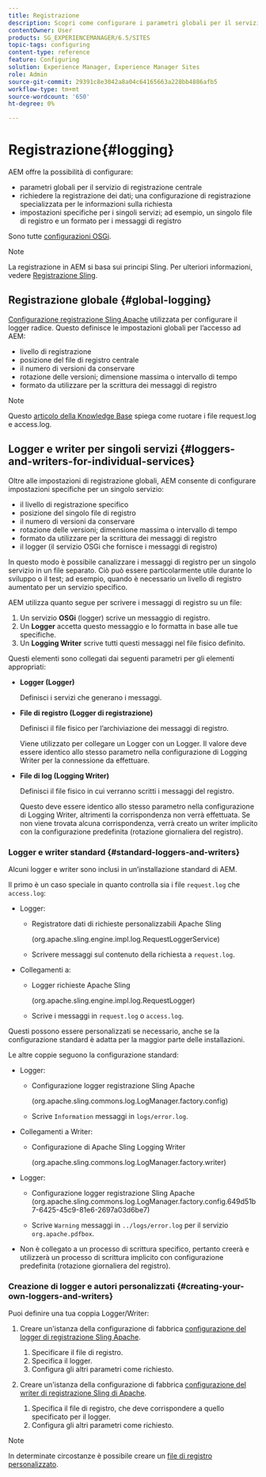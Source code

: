 ```yaml
---
title: Registrazione
description: Scopri come configurare i parametri globali per il servizio di registrazione centrale, le impostazioni specifiche per i singoli servizi o come richiedere la registrazione dei dati.
contentOwner: User
products: SG_EXPERIENCEMANAGER/6.5/SITES
topic-tags: configuring
content-type: reference
feature: Configuring
solution: Experience Manager, Experience Manager Sites
role: Admin
source-git-commit: 29391c8e3042a8a04c64165663a228bb4886afb5
workflow-type: tm+mt
source-wordcount: '650'
ht-degree: 0%

---
```


# Registrazione{#logging}

AEM offre la possibilità di configurare:

* parametri globali per il servizio di registrazione centrale
* richiedere la registrazione dei dati; una configurazione di registrazione specializzata per le informazioni sulla richiesta
* impostazioni specifiche per i singoli servizi; ad esempio, un singolo file di registro e un formato per i messaggi di registro

Sono tutte [configurazioni OSGi](/help/sites-deploying/configuring-osgi.md).

>[!NOTE]
>
>La registrazione in AEM si basa sui principi Sling. Per ulteriori informazioni, vedere [Registrazione Sling](https://sling.apache.org/site/logging.html).

## Registrazione globale {#global-logging}

[Configurazione registrazione Sling Apache](/help/sites-deploying/osgi-configuration-settings.md) utilizzata per configurare il logger radice. Questo definisce le impostazioni globali per l’accesso ad AEM:

* livello di registrazione
* posizione del file di registro centrale
* il numero di versioni da conservare
* rotazione delle versioni; dimensione massima o intervallo di tempo
* formato da utilizzare per la scrittura dei messaggi di registro

>[!NOTE]
>
>Questo [articolo della Knowledge Base](https://helpx.adobe.com/experience-manager/kb/HowToRotateRequestAndAccessLog.html) spiega come ruotare i file request.log e access.log.

## Logger e writer per singoli servizi {#loggers-and-writers-for-individual-services}

Oltre alle impostazioni di registrazione globali, AEM consente di configurare impostazioni specifiche per un singolo servizio:

* il livello di registrazione specifico
* posizione del singolo file di registro
* il numero di versioni da conservare
* rotazione delle versioni; dimensione massima o intervallo di tempo
* formato da utilizzare per la scrittura dei messaggi di registro
* il logger (il servizio OSGi che fornisce i messaggi di registro)

In questo modo è possibile canalizzare i messaggi di registro per un singolo servizio in un file separato. Ciò può essere particolarmente utile durante lo sviluppo o il test; ad esempio, quando è necessario un livello di registro aumentato per un servizio specifico.

AEM utilizza quanto segue per scrivere i messaggi di registro su un file:

1. Un servizio **OSGi** (logger) scrive un messaggio di registro.
1. Un **Logger** accetta questo messaggio e lo formatta in base alle tue specifiche.
1. Un **Logging Writer** scrive tutti questi messaggi nel file fisico definito.

Questi elementi sono collegati dai seguenti parametri per gli elementi appropriati:

* **Logger (Logger)**

  Definisci i servizi che generano i messaggi.

* **File di registro (Logger di registrazione)**

  Definisci il file fisico per l’archiviazione dei messaggi di registro.

  Viene utilizzato per collegare un Logger con un Logger. Il valore deve essere identico allo stesso parametro nella configurazione di Logging Writer per la connessione da effettuare.

* **File di log (Logging Writer)**

  Definisci il file fisico in cui verranno scritti i messaggi del registro.

  Questo deve essere identico allo stesso parametro nella configurazione di Logging Writer, altrimenti la corrispondenza non verrà effettuata. Se non viene trovata alcuna corrispondenza, verrà creato un writer implicito con la configurazione predefinita (rotazione giornaliera del registro).

### Logger e writer standard {#standard-loggers-and-writers}

Alcuni logger e writer sono inclusi in un’installazione standard di AEM.

Il primo è un caso speciale in quanto controlla sia i file `request.log` che `access.log`:

* Logger:

   * Registratore dati di richieste personalizzabili Apache Sling

     (org.apache.sling.engine.impl.log.RequestLoggerService)

   * Scrivere messaggi sul contenuto della richiesta a `request.log`.

* Collegamenti a:

   * Logger richieste Apache Sling

     (org.apache.sling.engine.impl.log.RequestLogger)

   * Scrive i messaggi in `request.log` o `access.log`.

Questi possono essere personalizzati se necessario, anche se la configurazione standard è adatta per la maggior parte delle installazioni.

Le altre coppie seguono la configurazione standard:

* Logger:

   * Configurazione logger registrazione Sling Apache

     (org.apache.sling.commons.log.LogManager.factory.config)

   * Scrive `Information` messaggi in `logs/error.log`.

* Collegamenti a Writer:

   * Configurazione di Apache Sling Logging Writer

     (org.apache.sling.commons.log.LogManager.factory.writer)

* Logger:

   * Configurazione logger registrazione Sling Apache
(org.apache.sling.commons.log.LogManager.factory.config.649d51b7-6425-45c9-81e6-2697a03d6be7)

   * Scrive `Warning` messaggi in `../logs/error.log` per il servizio `org.apache.pdfbox`.

* Non è collegato a un processo di scrittura specifico, pertanto creerà e utilizzerà un processo di scrittura implicito con configurazione predefinita (rotazione giornaliera del registro).

### Creazione di logger e autori personalizzati {#creating-your-own-loggers-and-writers}

Puoi definire una tua coppia Logger/Writer:

1. Creare un&#39;istanza della configurazione di fabbrica [configurazione del logger di registrazione Sling Apache](/help/sites-deploying/osgi-configuration-settings.md).

   1. Specificare il file di registro.
   1. Specifica il logger.
   1. Configura gli altri parametri come richiesto.

1. Creare un&#39;istanza della configurazione di fabbrica [configurazione del writer di registrazione Sling di Apache](/help/sites-deploying/osgi-configuration-settings.md).

   1. Specifica il file di registro, che deve corrispondere a quello specificato per il logger.
   1. Configura gli altri parametri come richiesto.

>[!NOTE]
>
>In determinate circostanze è possibile creare un [file di registro personalizzato](/help/sites-deploying/monitoring-and-maintaining.md#create-a-custom-log-file).
